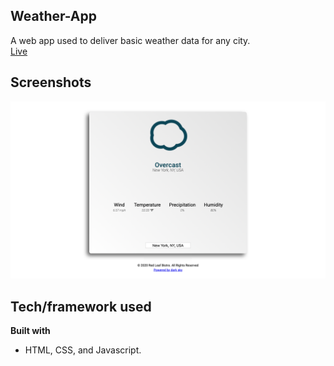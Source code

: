 
## Weather-App
A web app used to deliver basic weather data for any city.
<br />[Live](https://weather-app-dmc.herokuapp.com)

## Screenshots
![Image of App](public/Screenshot_1.png)

## Tech/framework used

<b>Built with</b>
- HTML, CSS, and Javascript.
